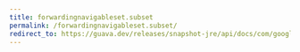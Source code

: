 ```yaml
---
title: forwardingnavigableset.subset
permalink: /forwardingnavigableset.subset/
redirect_to: https://guava.dev/releases/snapshot-jre/api/docs/com/google/common/collect/ForwardingNavigableSet.html#subSet-E-boolean-E-boolean-
---
```

